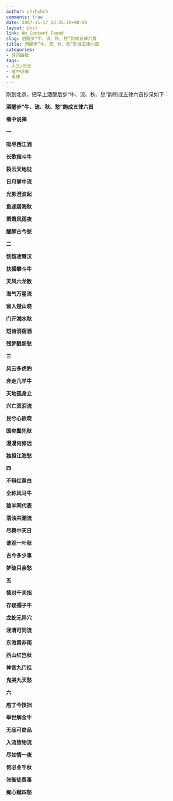 ```yaml
---
author: chzhshch
comments: true
date: 2007-11-17 13:35:18+00:00
layout: post
link: No Content Found
slug: 酒醒步“牛、流、秋、愁”韵成五律六首
title: 酒醒步“牛、流、秋、愁”韵成五律六首
categories:
- 诗词曲赋
tags:
- 人文/历史
- 缠中说禅
- 五律
---
```


			

刚到北京，把早上酒醒后步“牛、流、秋、愁”韵所成五律六首抄录如下：

**酒醒步“牛、流、秋、愁”韵成五律六首**

**缠中说禅**

**一**

**吸尽西江酒**

**长歌摧斗牛**

**裂云天地枕**

**日月掌中流**

**光影澄波起**

**鱼迷碧海秋**

**萧萧风雨夜**

**醒醉古今愁**

**二**

**恍惚凌霄汉**

**扶摇攀斗牛**

**天风六龙散**

**海气万星流**

**窗入楚山晓**

**门开湘水秋**

**短诗消宿酒**

**残梦酿新愁**

**三**

**风云多虎豹**

**奔走几羊牛**

**天地孤身立**

**兴亡双泪流**

**民兮心欲晓**

**国矣鬓先秋**

**漫漫何修远**

**独担江海愁**

**四**

**不辩红黄白**

**全称风马牛**

**狼羊同代表**

**清浊共潮流**

**尽舞中天日**

**谁观一叶秋**

**古今多少事**

**梦破只余愁**

**五**

**慎对千夫指**

**存疑孺子牛**

**龙蛇无异穴**

**泾渭可同流**

**东海黄非雨**

**西山红岂秋**

**神言九门挂**

**鬼哭九天愁**

**六**

**庖丁今技拙**

**举世解金牛**

**无品可商品**

**入流皆物流**

**尽如情一夜**

**何必业千秋**

**张衡徒费事**

**痴心赋四愁**
